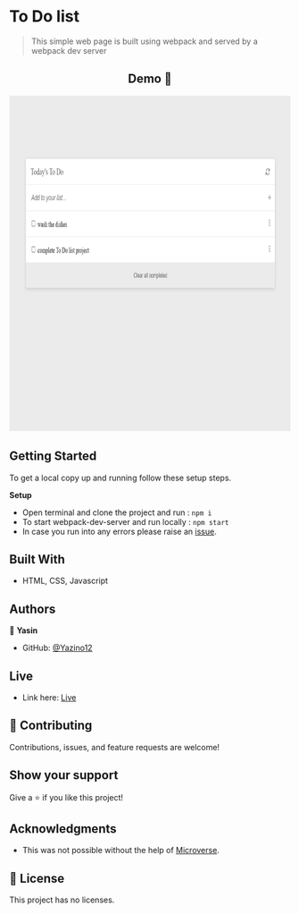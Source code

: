 # To Do list

> This simple web page is built using webpack and served by a webpack dev server

<h2 align="center">
  Demo 📝
</h2>

<img src="https://github.com/Yazino12/todo-list/blob/dev/src/assets/demo.png?raw=true" width="1433" height="600">

## Getting Started

To get a local copy up and running follow these setup steps.

**Setup**

- Open terminal and clone the project and run : `npm i`
- To start webpack-dev-server and run locally : `npm start`
- In case you run into any errors please raise an [issue](https://github.com/Yazino12/todo-list/issues).

## Built With

- HTML, CSS, Javascript

## Authors

👤 **Yasin**

- GitHub: [@Yazino12](https://github.com/Yazino12)

## Live

- Link here: [Live](https://yazino12.github.io/todo-list)

## 🤝 Contributing

Contributions, issues, and feature requests are welcome!

## Show your support

Give a ⭐️ if you like this project!

## Acknowledgments

- This was not possible without the help of [Microverse](https://github.com/microverseinc/curriculum-transversal-skills/blob/main/documentation/hello_microverse_project.md).

## 📝 License

This project has no licenses.
